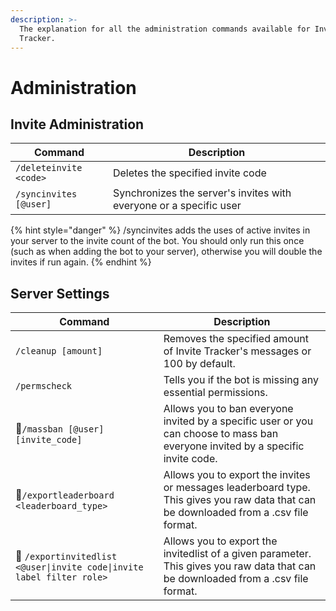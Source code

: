 ```yaml
---
description: >-
  The explanation for all the administration commands available for Invite
  Tracker.
---
```


# Administration

## Invite Administration

| Command                | Description                                                        |
| ---------------------- | ------------------------------------------------------------------ |
| `/deleteinvite <code>` | Deletes the specified invite code                                  |
| `/syncinvites [@user]` | Synchronizes the server's invites with everyone or a specific user |

{% hint style="danger" %}
/syncinvites adds the uses of active invites in your server to the invite count of the bot. You should only run this once (such as when adding the bot to your server), otherwise you will double the invites if run again.
{% endhint %}

## Server Settings

| Command                                                                 | Description                                                                                                                            |
| ----------------------------------------------------------------------- | -------------------------------------------------------------------------------------------------------------------------------------- |
| `/cleanup [amount]`                                                     | Removes the specified amount of Invite Tracker's messages or 100 by default.                                                           |
| `/permscheck`                                                           | Tells you if the bot is missing any essential permissions.                                                                             |
| 🌟`/massban [@user] [invite_code]`                                      | Allows you to ban everyone invited by a specific user or you can choose to mass ban everyone invited by a specific invite code.        |
| 🌟`/exportleaderboard <leaderboard_type>`                               | Allows you to export the invites or messages leaderboard type. This gives you raw data that can be downloaded from a .csv file format. |
| 🌟 `/exportinvitedlist <@user\|invite code\|invite label filter role>`  | Allows you to export the invitedlist of a given parameter. This gives you raw data that can be downloaded from a .csv file format.     |

